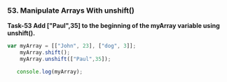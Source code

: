 ### 53. Manipulate Arrays With unshift()

**Task-53 Add ["Paul",35] to the beginning of the myArray variable using unshift().**
```js
var myArray = [["John", 23], ["dog", 3]];
    myArray.shift();
    myArray.unshift(["Paul",35]);

   console.log(myArray); 
